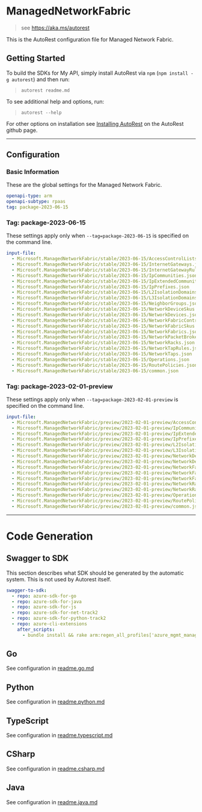 # ManagedNetworkFabric

> see https://aka.ms/autorest

This is the AutoRest configuration file for Managed Network Fabric.

## Getting Started

To build the SDKs for My API, simply install AutoRest via `npm` (`npm install -g autorest`) and then run:

> `autorest readme.md`

To see additional help and options, run:

> `autorest --help`

For other options on installation see [Installing AutoRest](https://aka.ms/autorest/install) on the AutoRest github page.

---

## Configuration

### Basic Information

These are the global settings for the Managed Network Fabric.

``` yaml
openapi-type: arm
openapi-subtype: rpaas
tag: package-2023-06-15
```

### Tag: package-2023-06-15

These settings apply only when `--tag=package-2023-06-15` is specified on the command line.

```yaml $(tag) == 'package-2023-06-15'
input-file:
  - Microsoft.ManagedNetworkFabric/stable/2023-06-15/AccessControlLists.json
  - Microsoft.ManagedNetworkFabric/stable/2023-06-15/InternetGateways.json
  - Microsoft.ManagedNetworkFabric/stable/2023-06-15/InternetGatewayRules.json
  - Microsoft.ManagedNetworkFabric/stable/2023-06-15/IpCommunities.json
  - Microsoft.ManagedNetworkFabric/stable/2023-06-15/IpExtendedCommunities.json
  - Microsoft.ManagedNetworkFabric/stable/2023-06-15/IpPrefixes.json
  - Microsoft.ManagedNetworkFabric/stable/2023-06-15/L2IsolationDomains.json
  - Microsoft.ManagedNetworkFabric/stable/2023-06-15/L3IsolationDomains.json
  - Microsoft.ManagedNetworkFabric/stable/2023-06-15/NeighborGroups.json
  - Microsoft.ManagedNetworkFabric/stable/2023-06-15/NetworkDeviceSkus.json
  - Microsoft.ManagedNetworkFabric/stable/2023-06-15/NetworkDevices.json
  - Microsoft.ManagedNetworkFabric/stable/2023-06-15/NetworkFabricControllers.json
  - Microsoft.ManagedNetworkFabric/stable/2023-06-15/NetworkFabricSkus.json
  - Microsoft.ManagedNetworkFabric/stable/2023-06-15/NetworkFabrics.json
  - Microsoft.ManagedNetworkFabric/stable/2023-06-15/NetworkPacketBrokers.json
  - Microsoft.ManagedNetworkFabric/stable/2023-06-15/NetworkRacks.json
  - Microsoft.ManagedNetworkFabric/stable/2023-06-15/NetworkTapRules.json
  - Microsoft.ManagedNetworkFabric/stable/2023-06-15/NetworkTaps.json
  - Microsoft.ManagedNetworkFabric/stable/2023-06-15/Operations.json
  - Microsoft.ManagedNetworkFabric/stable/2023-06-15/RoutePolicies.json
  - Microsoft.ManagedNetworkFabric/stable/2023-06-15/common.json
```
### Tag: package-2023-02-01-preview

These settings apply only when `--tag=package-2023-02-01-preview` is specified on the command line.

``` yaml $(tag) == 'package-2023-02-01-preview'
input-file:
  - Microsoft.ManagedNetworkFabric/preview/2023-02-01-preview/AccessControlLists.json
  - Microsoft.ManagedNetworkFabric/preview/2023-02-01-preview/IpCommunities.json
  - Microsoft.ManagedNetworkFabric/preview/2023-02-01-preview/IpExtendedCommunities.json
  - Microsoft.ManagedNetworkFabric/preview/2023-02-01-preview/IpPrefixes.json
  - Microsoft.ManagedNetworkFabric/preview/2023-02-01-preview/L2IsolationDomains.json
  - Microsoft.ManagedNetworkFabric/preview/2023-02-01-preview/L3IsolationDomains.json
  - Microsoft.ManagedNetworkFabric/preview/2023-02-01-preview/NetworkDeviceSkus.json
  - Microsoft.ManagedNetworkFabric/preview/2023-02-01-preview/NetworkDevices.json
  - Microsoft.ManagedNetworkFabric/preview/2023-02-01-preview/NetworkFabricControllers.json
  - Microsoft.ManagedNetworkFabric/preview/2023-02-01-preview/NetworkFabricSkus.json
  - Microsoft.ManagedNetworkFabric/preview/2023-02-01-preview/NetworkFabrics.json
  - Microsoft.ManagedNetworkFabric/preview/2023-02-01-preview/NetworkRackSkus.json
  - Microsoft.ManagedNetworkFabric/preview/2023-02-01-preview/NetworkRacks.json
  - Microsoft.ManagedNetworkFabric/preview/2023-02-01-preview/Operations.json
  - Microsoft.ManagedNetworkFabric/preview/2023-02-01-preview/RoutePolicies.json
  - Microsoft.ManagedNetworkFabric/preview/2023-02-01-preview/common.json
```

---

# Code Generation

## Swagger to SDK

This section describes what SDK should be generated by the automatic system.
This is not used by Autorest itself.

``` yaml $(swagger-to-sdk)
swagger-to-sdk:
  - repo: azure-sdk-for-go
  - repo: azure-sdk-for-java
  - repo: azure-sdk-for-js
  - repo: azure-sdk-for-net-track2
  - repo: azure-sdk-for-python-track2
  - repo: azure-cli-extensions
    after_scripts:
      - bundle install && rake arm:regen_all_profiles['azure_mgmt_managednetworkfabric']
```

## Go

See configuration in [readme.go.md](./readme.go.md)

## Python

See configuration in [readme.python.md](./readme.python.md)

## TypeScript

See configuration in [readme.typescript.md](./readme.typescript.md)

## CSharp

See configuration in [readme.csharp.md](./readme.csharp.md)

## Java

See configuration in [readme.java.md](./readme.java.md)